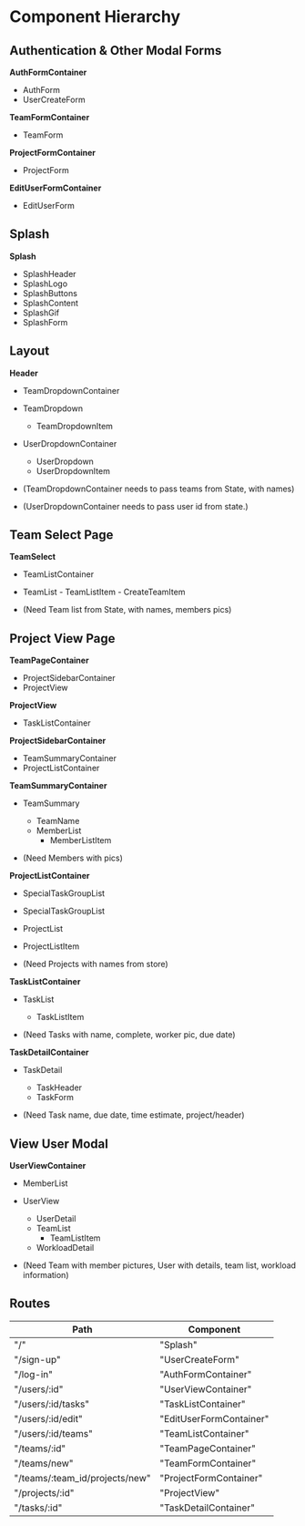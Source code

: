 # Component Hierarchy

## Authentication & Other Modal Forms

**AuthFormContainer**
 - AuthForm
 - UserCreateForm

**TeamFormContainer**
 - TeamForm

**ProjectFormContainer**
 - ProjectForm

**EditUserFormContainer**
 - EditUserForm


## Splash

**Splash**
 - SplashHeader
  - SplashLogo
  - SplashButtons
 - SplashContent
  - SplashGif
  - SplashForm

## Layout

**Header**
 - TeamDropdownContainer
  - TeamDropdown
    - TeamDropdownItem
 - UserDropdownContainer
   - UserDropdown
    - UserDropdownItem

  - (TeamDropdownContainer needs to pass teams from State, with names)
  - (UserDropdownContainer needs to pass user id from state.)


## Team Select Page
**TeamSelect**
  - TeamListContainer
   - TeamList
    - TeamListItem
    - CreateTeamItem

  - (Need Team list from State, with names, members pics)


## Project View Page
**TeamPageContainer**
- ProjectSidebarContainer
- ProjectView

**ProjectView**
 - TaskListContainer

**ProjectSidebarContainer**
  - TeamSummaryContainer
  - ProjectListContainer

**TeamSummaryContainer**
  - TeamSummary
    - TeamName
    - MemberList
      - MemberListItem

  - (Need Members with pics)

**ProjectListContainer**
 - SpecialTaskGroupList
  - SpecialTaskGroupList
 - ProjectList
  - ProjectListItem

 - (Need Projects with names from store)


**TaskListContainer**
  - TaskList
    - TaskListItem

  - (Need Tasks with name, complete, worker pic, due date)

**TaskDetailContainer**
  - TaskDetail
    - TaskHeader
    - TaskForm

  - (Need Task name, due date, time estimate, project/header)


## View User Modal
**UserViewContainer**
  - MemberList
  - UserView
    - UserDetail
    - TeamList
      - TeamListItem
    - WorkloadDetail

  - (Need Team with member pictures, User with details, team list, workload information)

 ## Routes

 |Path   | Component   |
 |-------|-------------|
 | "/"  | "Splash" |
 | "/sign-up"| "UserCreateForm" |
 | "/log-in" | "AuthFormContainer" |
 | "/users/:id" | "UserViewContainer" |
 | "/users/:id/tasks" | "TaskListContainer" |
 | "/users/:id/edit"  | "EditUserFormContainer" |
 | "/users/:id/teams" | "TeamListContainer" |
 | "/teams/:id" | "TeamPageContainer" |
 | "/teams/new" | "TeamFormContainer" |
 | "/teams/:team_id/projects/new" | "ProjectFormContainer" |
 | "/projects/:id" | "ProjectView" |
 | "/tasks/:id" | "TaskDetailContainer" |
